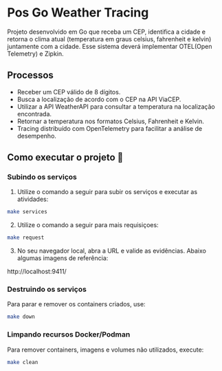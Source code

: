 
# Pos Go Weather Tracing

Projeto desenvolvido em Go que receba um CEP, identifica a cidade e retorna o clima atual (temperatura em graus celsius, fahrenheit e kelvin) juntamente com a cidade. Esse sistema deverá implementar OTEL(Open Telemetry) e Zipkin.

## Processos

- Receber um CEP válido de 8 dígitos.
- Busca a localização de acordo com o CEP na API ViaCEP.
- Utilizar a API WeatherAPI para consultar a temperatura na localização encontrada.
- Retornar a temperatura nos formatos Celsius, Fahrenheit e Kelvin.
- Tracing distribuído com OpenTelemetry para facilitar a análise de desempenho.

## Como executar o projeto 🚀

### Subindo os serviços

1. Utilize o comando a seguir para subir os serviços e executar as atividades:

```bash
make services
```
2. Utilize o comando a seguir para mais requisiçoes:

```bash
make request
```

3. No seu navegador local, abra a URL e valide as evidências. Abaixo algumas imagens de referência:

http://localhost:9411/


### Destruindo os serviços
Para parar e remover os containers criados, use:
```bash
make down
```

### Limpando recursos Docker/Podman
Para remover containers, imagens e volumes não utilizados, execute:
```bash
make clean
```